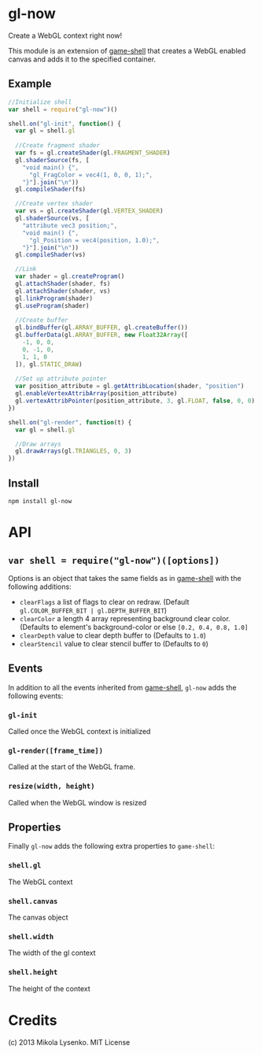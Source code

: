 gl-now
======
Create a WebGL context right now!

This module is an extension of [game-shell](https://github.com/mikolalysenko/game-shell) that creates a WebGL enabled canvas and adds it to the specified container.

## Example

```javascript
//Initialize shell
var shell = require("gl-now")()

shell.on("gl-init", function() {
  var gl = shell.gl
  
  //Create fragment shader
  var fs = gl.createShader(gl.FRAGMENT_SHADER)
  gl.shaderSource(fs, [
    "void main() {",
      "gl_FragColor = vec4(1, 0, 0, 1);",
    "}"].join("\n"))
  gl.compileShader(fs)

  //Create vertex shader
  var vs = gl.createShader(gl.VERTEX_SHADER)
  gl.shaderSource(vs, [
    "attribute vec3 position;",
    "void main() {",
      "gl_Position = vec4(position, 1.0);",
    "}"].join("\n"))
  gl.compileShader(vs)

  //Link
  var shader = gl.createProgram()
  gl.attachShader(shader, fs)
  gl.attachShader(shader, vs)
  gl.linkProgram(shader)
  gl.useProgram(shader)
  
  //Create buffer
  gl.bindBuffer(gl.ARRAY_BUFFER, gl.createBuffer())
  gl.bufferData(gl.ARRAY_BUFFER, new Float32Array([
    -1, 0, 0,
    0, -1, 0,
    1, 1, 0
  ]), gl.STATIC_DRAW)
  
  //Set up attribute pointer
  var position_attribute = gl.getAttribLocation(shader, "position")
  gl.enableVertexAttribArray(position_attribute)
  gl.vertexAttribPointer(position_attribute, 3, gl.FLOAT, false, 0, 0)
})

shell.on("gl-render", function(t) {
  var gl = shell.gl

  //Draw arrays
  gl.drawArrays(gl.TRIANGLES, 0, 3)
})
```

## Install

    npm install gl-now
    
# API

## `var shell = require("gl-now")([options])`

Options is an object that takes the same fields as in [game-shell](https://github.com/mikolalysenko/game-shell#var-shell--requiregame-shelloptions) with the following additions:

* `clearFlags` a list of flags to clear on redraw.  (Default `gl.COLOR_BUFFER_BIT | gl.DEPTH_BUFFER_BIT`)
* `clearColor` a length 4 array representing background clear color.  (Defaults to element's background-color or else `[0.2, 0.4, 0.8, 1.0]`
* `clearDepth` value to clear depth buffer to (Defaults to `1.0`)
* `clearStencil` value to clear stencil buffer to (Defaults to `0`)


## Events

In addition to all the events inherited from [game-shell](https://github.com/mikolalysenko/game-shell#events), `gl-now` adds the following events:

### `gl-init`
Called once the WebGL context is initialized

### `gl-render([frame_time])`
Called at the start of the WebGL frame.

### `resize(width, height)`
Called when the WebGL window is resized


## Properties

Finally `gl-now` adds the following extra properties to `game-shell`:

### `shell.gl`

The WebGL context

### `shell.canvas`

The canvas object

### `shell.width`

The width of the gl context

### `shell.height`

The height of the context

# Credits
(c) 2013 Mikola Lysenko. MIT License
